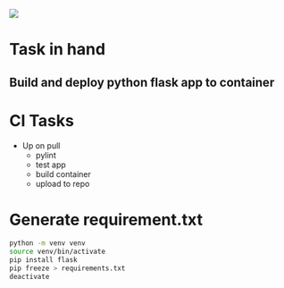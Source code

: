 [<img src="https://vettom-images.s3.eu-west-1.amazonaws.com/logo/vettom-banner.jpg">](https://vettom.pages.dev/)
# Task in hand

## Build and deploy python flask app to container

# CI Tasks
- Up on pull
  - pylint
  - test app
  - build container
  - upload to repo


# Generate requirement.txt
```bash
python -m venv venv
source venv/bin/activate
pip install flask
pip freeze > requirements.txt
deactivate
```


